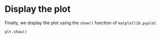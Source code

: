 # Display the plot

Finally, we display the plot using the `show()` function of `matplotlib.pyplot`.

```python
plt.show()
```
